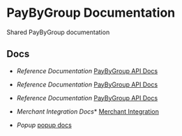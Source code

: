 
# PayByGroup Documentation

Shared PayByGroup documentation

## Docs

- *Reference Documentation* [PayByGroup API Docs](/docs/PayByGroup_APIs)

- *Reference Documentation* [PayByGroup API Docs](/docs/yyy)

- *Reference Documentation* [PayByGroup API Docs](/zzz)

- *Merchant Integration Docs** [Merchant Integration](/docs/)

- *Popup* [popup docs](/popup)

<!-- - *28/12/2011* [Instrucciones para visitar un museo](/instrucciones-para-visitar-un-museo) 
- *03/12/2010* [Día de lanzamiento](/dia-de-lanzamiento)
- *22/09/2010* [Sin tomar el manubrio](/sin-tomar-el-manubrio)
- *30/06/2010* [Dejar el coche, una decisión satisfactoria](/dejar-el-coche-una-decision-satisfactoria)
- *05/07/2010* [Libros determinantes](/libros-determinantes)  -->